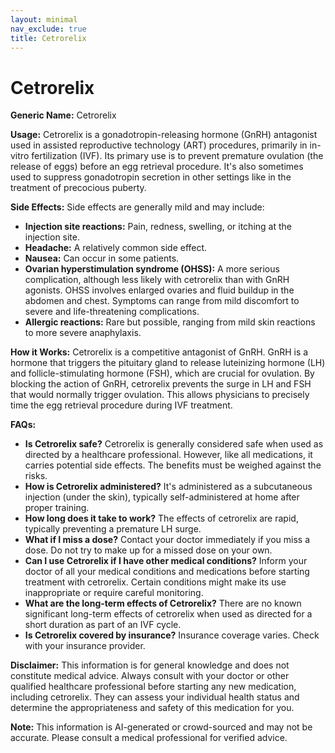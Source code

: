 ```yaml
---
layout: minimal
nav_exclude: true
title: Cetrorelix
---
```


# Cetrorelix

**Generic Name:** Cetrorelix

**Usage:** Cetrorelix is a gonadotropin-releasing hormone (GnRH) antagonist used in assisted reproductive technology (ART) procedures, primarily in in-vitro fertilization (IVF).  Its primary use is to prevent premature ovulation (the release of eggs) before an egg retrieval procedure. It's also sometimes used to suppress gonadotropin secretion in other settings like in the treatment of precocious puberty.

**Side Effects:**  Side effects are generally mild and may include:

* **Injection site reactions:**  Pain, redness, swelling, or itching at the injection site.
* **Headache:** A relatively common side effect.
* **Nausea:**  Can occur in some patients.
* **Ovarian hyperstimulation syndrome (OHSS):**  A more serious complication, although less likely with cetrorelix than with GnRH agonists.  OHSS involves enlarged ovaries and fluid buildup in the abdomen and chest.  Symptoms can range from mild discomfort to severe and life-threatening complications.
* **Allergic reactions:** Rare but possible, ranging from mild skin reactions to more severe anaphylaxis.


**How it Works:** Cetrorelix is a competitive antagonist of GnRH.  GnRH is a hormone that triggers the pituitary gland to release luteinizing hormone (LH) and follicle-stimulating hormone (FSH), which are crucial for ovulation. By blocking the action of GnRH, cetrorelix prevents the surge in LH and FSH that would normally trigger ovulation. This allows physicians to precisely time the egg retrieval procedure during IVF treatment.


**FAQs:**

* **Is Cetrorelix safe?**  Cetrorelix is generally considered safe when used as directed by a healthcare professional. However, like all medications, it carries potential side effects.  The benefits must be weighed against the risks.
* **How is Cetrorelix administered?**  It's administered as a subcutaneous injection (under the skin), typically self-administered at home after proper training.
* **How long does it take to work?**  The effects of cetrorelix are rapid, typically preventing a premature LH surge.
* **What if I miss a dose?**  Contact your doctor immediately if you miss a dose.  Do not try to make up for a missed dose on your own.
* **Can I use Cetrorelix if I have other medical conditions?**  Inform your doctor of all your medical conditions and medications before starting treatment with cetrorelix.  Certain conditions might make its use inappropriate or require careful monitoring.
* **What are the long-term effects of Cetrorelix?**  There are no known significant long-term effects of cetrorelix when used as directed for a short duration as part of an IVF cycle.
* **Is Cetrorelix covered by insurance?**  Insurance coverage varies.  Check with your insurance provider.


**Disclaimer:** This information is for general knowledge and does not constitute medical advice.  Always consult with your doctor or other qualified healthcare professional before starting any new medication, including cetrorelix.  They can assess your individual health status and determine the appropriateness and safety of this medication for you.


**Note:** This information is AI-generated or crowd-sourced and may not be accurate. Please consult a medical professional for verified advice.